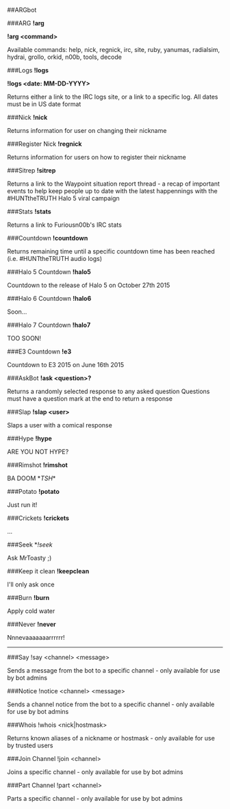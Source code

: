 ##ARGbot

###ARG
**!arg**

**!arg \<command\>**

Available commands: help, nick, regnick, irc, site, ruby, yanumas, radialsim, hydrai, grollo, orkid, n00b, tools, decode


###Logs
**!logs**

**!logs \<date: MM-DD-YYYY\>**

Returns either a link to the IRC logs site, or a link to a specific log. All dates must be in US date format


###Nick
**!nick**

Returns information for user on changing their nickname


###Register Nick
**!regnick**

Returns information for users on how to register their nickname


###Sitrep
**!sitrep**

Returns a link to the Waypoint situation report thread - a recap of important events to help keep people up to date with the latest happennings with the #HUNTtheTRUTH Halo 5 viral campaign


###Stats
**!stats**

Returns a link to Furiousn00b's IRC stats


###Countdown
**!countdown**

Returns remaining time until a specific countdown time has been reached (i.e. #HUNTtheTRUTH audio logs)


###Halo 5 Countdown
**!halo5**

Countdown to the release of Halo 5 on October 27th 2015


###Halo 6 Countdown
**!halo6**

Soon...


###Halo 7 Countdown
**!halo7**

TOO SOON!


###E3 Countdown
**!e3**

Countdown to E3 2015 on June 16th 2015


###AskBot
**!ask \<question\>?**

Returns a randomly selected response to any asked question
Questions must have a question mark at the end to return a response


###Slap
**!slap \<user\>**

Slaps a user with a comical response


###Hype
**!hype**

ARE YOU NOT HYPE?


###Rimshot
**!rimshot**

BA DOOM \*_TSH_\*


###Potato
**!potato**

Just run it!


###Crickets
**!crickets**

...


###Seek
**!seek*

Ask MrToasty ;)


###Keep it clean
**!keepclean**

I'll only ask once


###Burn
**!burn**

Apply cold water


###Never
**!never**

Nnnevaaaaaaarrrrrr!


- - -


###Say
!say \<channel\> \<message\>

Sends a message from the bot to a specific channel - only available for use by bot admins

###Notice
!notice \<channel\> \<message\>

Sends a channel notice from the bot to a specific channel - only available for use by bot admins

###Whois
!whois \<nick|hostmask\>

Returns known aliases of a nickname or hostmask - only available for use by trusted users

###Join Channel
!join \<channel\>

Joins a specific channel - only available for use by bot admins

###Part Channel
!part \<channel\>

Parts a specific channel - only available for use by bot admins
